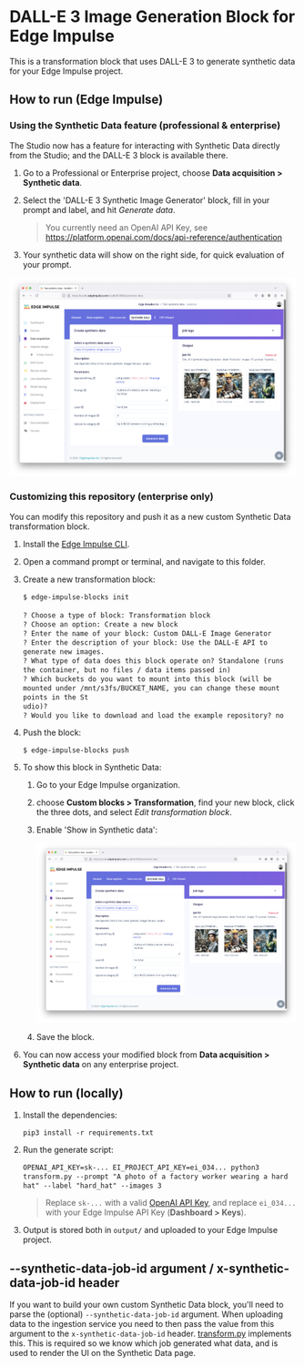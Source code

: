 # DALL-E 3 Image Generation Block for Edge Impulse

This is a transformation block that uses DALL-E 3 to generate synthetic data for your Edge Impulse project.

## How to run (Edge Impulse)

### Using the Synthetic Data feature (professional & enterprise)

The Studio now has a feature for interacting with Synthetic Data directly from the Studio; and the DALL-E 3 block is available there.

1. Go to a Professional or Enterprise project, choose **Data acquisition > Synthetic data**.
2. Select the 'DALL-E 3 Synthetic Image Generator' block, fill in your prompt and label, and hit *Generate data*.

    > You currently need an OpenAI API Key, see https://platform.openai.com/docs/api-reference/authentication

3. Your synthetic data will show on the right side, for quick evaluation of your prompt.

![Synthetic Data](images/synthetic-data.png)

### Customizing this repository (enterprise only)

You can modify this repository and push it as a new custom Synthetic Data transformation block.

1. Install the [Edge Impulse CLI](https://docs.edgeimpulse.com/docs/tools/edge-impulse-cli).
2. Open a command prompt or terminal, and navigate to this folder.
3. Create a new transformation block:

    ```
    $ edge-impulse-blocks init

    ? Choose a type of block: Transformation block
    ? Choose an option: Create a new block
    ? Enter the name of your block: Custom DALL-E Image Generator
    ? Enter the description of your block: Use the DALL-E API to generate new images.
    ? What type of data does this block operate on? Standalone (runs the container, but no files / data items passed in)
    ? Which buckets do you want to mount into this block (will be mounted under /mnt/s3fs/BUCKET_NAME, you can change these mount points in the St
    udio)?
    ? Would you like to download and load the example repository? no
    ```

4. Push the block:

    ```
    $ edge-impulse-blocks push
    ```

5. To show this block in Synthetic Data:
    1. Go to your Edge Impulse organization.
    2. choose **Custom blocks > Transformation**, find your new block, click the three dots, and select *Edit transformation block*.
    3. Enable 'Show in Synthetic data':

        ![Show in synthetic data](images/synthetic-data.png)

    4. Save the block.

6. You can now access your modified block from **Data acquisition > Synthetic data** on any enterprise project.

## How to run (locally)

1. Install the dependencies:

    ```
    pip3 install -r requirements.txt
    ```

2. Run the generate script:

    ```
    OPENAI_API_KEY=sk-... EI_PROJECT_API_KEY=ei_034... python3 transform.py --prompt "A photo of a factory worker wearing a hard hat" --label "hard_hat" --images 3
    ```

    > Replace `sk-...` with a valid [OpenAI API Key](https://platform.openai.com/docs/api-reference/authentication), and replace `ei_034...` with your Edge Impulse API Key (**Dashboard > Keys**).

3. Output is stored both in `output/` and uploaded to your Edge Impulse project.

## --synthetic-data-job-id argument / x-synthetic-data-job-id header

If you want to build your own custom Synthetic Data block, you'll need to parse the (optional) `--synthetic-data-job-id` argument. When uploading data to the ingestion service you need to then pass the value from this argument to the `x-synthetic-data-job-id` header. [transform.py](transform.py) implements this. This is required so we know which job generated what data, and is used to render the UI on the Synthetic Data page.
